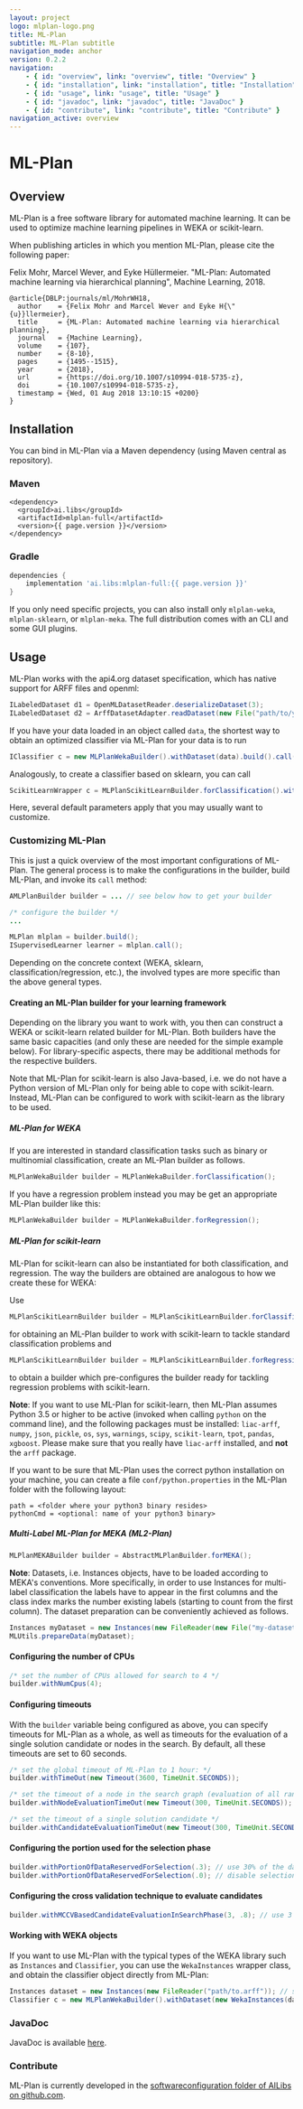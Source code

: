```yaml
---
layout: project
logo: mlplan-logo.png
title: ML-Plan
subtitle: ML-Plan subtitle
navigation_mode: anchor
version: 0.2.2
navigation:
    - { id: "overview", link: "overview", title: "Overview" }
    - { id: "installation", link: "installation", title: "Installation" }
    - { id: "usage", link: "usage", title: "Usage" }
    - { id: "javadoc", link: "javadoc", title: "JavaDoc" }
    - { id: "contribute", link: "contribute", title: "Contribute" }
navigation_active: overview
---
```

# ML-Plan
## Overview
ML-Plan is a free software library for automated machine learning.
It can be used to optimize machine learning pipelines in WEKA or scikit-learn.

When publishing articles in which you mention ML-Plan, please cite the following paper:

Felix Mohr, Marcel Wever, and Eyke Hüllermeier. "ML-Plan: Automated machine learning via hierarchical planning", Machine Learning, 2018.

```
@article{DBLP:journals/ml/MohrWH18,
  author    = {Felix Mohr and Marcel Wever and Eyke H{\"{u}}llermeier},
  title     = {ML-Plan: Automated machine learning via hierarchical planning},
  journal   = {Machine Learning},
  volume    = {107},
  number    = {8-10},
  pages     = {1495--1515},
  year      = {2018},
  url       = {https://doi.org/10.1007/s10994-018-5735-z},
  doi       = {10.1007/s10994-018-5735-z},
  timestamp = {Wed, 01 Aug 2018 13:10:15 +0200}
}
```

## Installation
You can bind in ML-Plan via a Maven dependency (using Maven central as repository).
### Maven
```
<dependency>
  <groupId>ai.libs</groupId>
  <artifactId>mlplan-full</artifactId>
  <version>{{ page.version }}</version>
</dependency>
```

### Gradle 
```gradle
dependencies {
    implementation 'ai.libs:mlplan-full:{{ page.version }}'
}
```

If you only need specific projects, you can also install only `mlplan-weka`, `mlplan-sklearn`, or `mlplan-meka`.
The full distribution comes with an CLI and some GUI plugins.

## Usage
ML-Plan works with the api4.org dataset specification, which has native support for ARFF files and openml:
```java
ILabeledDataset d1 = OpenMLDatasetReader.deserializeDataset(3);
ILabeledDataset d2 = ArffDatasetAdapter.readDataset(new File("path/to/your/arff"));
```

If you have your data loaded in an object called `data`, the shortest way to obtain an optimized classifier via ML-Plan for your data is to run
```java
IClassifier c = new MLPlanWekaBuilder().withDataset(data).build().call()
```
Analogously, to create a classifier based on sklearn, you can call
```java
ScikitLearnWrapper c = MLPlanScikitLearnBuilder.forClassification().withDataset(data).build().call();
```
Here, several default parameters apply that you may usually want to customize.

### Customizing ML-Plan
This is just a quick overview of the most important configurations of ML-Plan.
The general process is to make the configurations in the builder, build ML-Plan, and invoke its `call` method:
```java
AMLPlanBuilder builder = ... // see below how to get your builder

/* configure the builder */
...

MLPlan mlplan = builder.build();
ISupervisedLearner learner = mlplan.call();
```
Depending on the concrete context (WEKA, sklearn, classification/regression, etc.), the involved types are more specific than the above general types.

#### Creating an ML-Plan builder for your learning framework
Depending on the library you want to work with, you then can construct a WEKA or scikit-learn related builder for ML-Plan.
Both builders have the same basic capacities (and only these are needed for the simple example below).
For library-specific aspects, there may be additional methods for the respective builders.


Note that ML-Plan for scikit-learn is also Java-based, i.e. we do not have a Python version of ML-Plan only for being able to cope with scikit-learn. Instead, ML-Plan can be configured to work with scikit-learn as the library to be used.

##### ML-Plan for WEKA
If you are interested in standard classification tasks such as binary or multinomial classification, create an ML-Plan builder as follows.

```java
MLPlanWekaBuilder builder = MLPlanWekaBuilder.forClassification();
```

If you have a regression problem instead you may be get an appropriate ML-Plan builder like this:

```java
MLPlanWekaBuilder builder = MLPlanWekaBuilder.forRegression();
```

##### ML-Plan for scikit-learn
ML-Plan for scikit-learn can also be instantiated for both classification, and regression. The way the builders are obtained are analogous to how we create these for WEKA:

Use

```java
MLPlanScikitLearnBuilder builder = MLPlanScikitLearnBuilder.forClassification();
```

for obtaining an ML-Plan builder to work with scikit-learn to tackle standard classification problems and 

```java
MLPlanScikitLearnBuilder builder = MLPlanScikitLearnBuilder.forRegression();
```

to obtain a builder which pre-configures the builder ready for tackling regression problems with scikit-learn.

**Note**: If you want to use ML-Plan for scikit-learn, then ML-Plan assumes Python 3.5 or higher to be active (invoked when calling `python` on the command line), and the following packages must be installed:
`liac-arff`,
`numpy`, 
`json`,
`pickle`,
`os`,
`sys`,
`warnings`,
`scipy`,
`scikit-learn`,
`tpot`,
`pandas`,
`xgboost`.
Please make sure that you really have `liac-arff` installed, and **not** the `arff` package.

If you want to be sure that ML-Plan uses the correct python installation on your machine, you can create a file `conf/python.properties` in the ML-Plan folder with the following layout:
```
path = <folder where your python3 binary resides>
pythonCmd = <optional: name of your python3 binary>
```


##### Multi-Label ML-Plan for MEKA (ML2-Plan)
```java
MLPlanMEKABuilder builder = AbstractMLPlanBuilder.forMEKA();
```

**Note**: Datasets, i.e. Instances objects, have to be loaded according to MEKA's conventions. More specifically, in order to use Instances for multi-label classification the labels have to appear in the first columns and the class index marks the number existing labels (starting to count from the first column). The dataset preparation can be conveniently achieved as follows.

```java
Instances myDataset = new Instances(new FileReader(new File("my-dataset-file.arff")));
MLUtils.prepareData(myDataset);
```

#### Configuring the number of CPUs
```java
/* set the number of CPUs allowed for search to 4 */
builder.withNumCpus(4);
```

#### Configuring timeouts
With the `builder` variable being configured as above, you can specify timeouts for ML-Plan as a whole, as well as timeouts for the evaluation of a single solution candidate or nodes in the search.
By default, all these timeouts are set to 60 seconds.
```java
/* set the global timeout of ML-Plan to 1 hour: */
builder.withTimeOut(new Timeout(3600, TimeUnit.SECONDS));

/* set the timeout of a node in the search graph (evaluation of all random completions of a node): */
builder.withNodeEvaluationTimeOut(new Timeout(300, TimeUnit.SECONDS));

/* set the timeout of a single solution candidate */
builder.withCandidateEvaluationTimeOut(new Timeout(300, TimeUnit.SECONDS));
```

#### Configuring the portion used for the selection phase
```java
builder.withPortionOfDataReservedForSelection(.3); // use 30% of the data for selection
builder.withPortionOfDataReservedForSelection(.0); // disable selection phase
```

#### Configuring the cross validation technique to evaluate candidates
```java
builder.withMCCVBasedCandidateEvaluationInSearchPhase(3, .8); // use 3 repetitions with 80%/20% splits each
```

#### Working with WEKA objects
If you want to use ML-Plan with the typical types of the WEKA library such as `Instances` and `Classifier`, you can use the `WekaInstances` wrapper class, and obtain the classifier object directly from ML-Plan:
```java
Instances dataset = new Instances(new FileReader("path/to.arff")); // set the class index appropriately
Classifier c = new MLPlanWekaBuilder().withDataset(new WekaInstances(dataset)).build().call().getClassifier();
```

### JavaDoc
JavaDoc is available [here](https://javadoc.io/doc/ai.libs/mlplan/).

### Contribute
ML-Plan is currently developed in the [softwareconfiguration folder of AILibs on github.com](https://github.com/fmohr/AILibs/tree/master/softwareconfiguration/mlplan).
